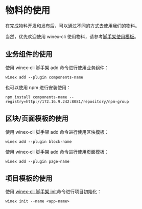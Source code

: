 # 物料的使用

在完成物料开发和发布后，可以通过不同的方式去使用我们的物料。

当然，优先欢迎使用 winex-cli 使用物料，请参考[脚手架使用模板](https://cool-fe.github.io/docs-winex-cli/guide/add.html)。

## 业务组件的使用

使用 winex-cli 脚手架 add 命令进行使用业务组件：

```
winex add --plugin components-name
```

也可以使用 npm 进行安装使用：

```
npm install components-name --registry=http://172.16.9.242:8081/repository/npm-group
```

## 区块/页面模板的使用

使用 winex-cli 脚手架 add 命令进行使用区块模板：

```
winex add --plugin block-name
```

使用 winex-cli 脚手架 add 命令进行使用页面模板：

```
winex add --plugin page-name
```

## 项目模板的使用

使用 [winex-cli 脚手架 init](https://cool-fe.github.io/docs-winex-cli/guide/init.html)命令进行项目初始化：

```
winex init --name <app-name>
```
